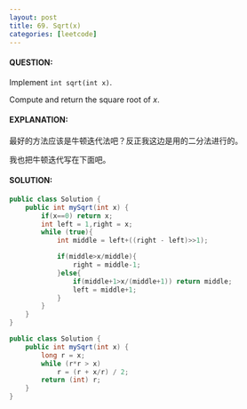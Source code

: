 ```yaml
---
layout: post
title: 69. Sqrt(x)
categories: [leetcode]
---
```


#### QUESTION:

Implement `int sqrt(int x)`.

Compute and return the square root of *x*.

#### EXPLANATION:

最好的方法应该是牛顿迭代法吧？反正我这边是用的二分法进行的。

我也把牛顿迭代写在下面吧。

#### SOLUTION:

```JAVA
public class Solution {
    public int mySqrt(int x) {
        if(x==0) return x;
        int left = 1,right = x;
        while (true){
            int middle = left+((right - left)>>1);

            if(middle>x/middle){
                right = middle-1;
            }else{
                if(middle+1>x/(middle+1)) return middle;
                left = middle+1;
            }
        }
    }
}

public class Solution {
    public int mySqrt(int x) {
        long r = x;
        while (r*r > x)
            r = (r + x/r) / 2;
        return (int) r;
    }
}
```

